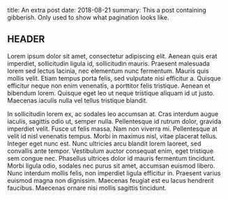 title: An extra post
date: 2018-08-21
summary: This a post containing gibberish. Only used to show what pagination looks like.

## HEADER 
Lorem ipsum dolor sit amet, consectetur adipiscing elit. Aenean quis erat imperdiet, sollicitudin ligula id, sollicitudin mauris. Praesent malesuada lorem sed lectus lacinia, nec elementum nunc fermentum. Mauris quis mollis velit. Etiam tempus porta felis, sed vulputate nisi efficitur a. Quisque efficitur neque non enim venenatis, a porttitor felis tristique. Aenean et bibendum lorem. Quisque eget leo ut neque tristique aliquam id ut justo. Maecenas iaculis nulla vel tellus tristique blandit.

In sollicitudin lorem ex, ac sodales leo accumsan at. Cras interdum augue iaculis, sagittis odio ut, semper nulla. Pellentesque id rutrum dolor, gravida imperdiet velit. Fusce ut felis massa. Nam non viverra mi. Pellentesque at velit id nisl venenatis tempus. Morbi in maximus nisl, vitae placerat tellus. Integer eget nunc est. Nunc ultricies arcu blandit lorem laoreet, sed convallis ante tempor. Vestibulum auctor consequat enim, eget tristique sem congue nec. Phasellus ultrices dolor id mauris fermentum tincidunt. Morbi ligula odio, sodales nec purus sit amet, accumsan euismod libero. Nunc interdum mollis felis, non imperdiet ligula efficitur in. Praesent varius euismod magna non dignissim. Maecenas feugiat est eu lacus hendrerit faucibus. Maecenas ornare nisi mollis sagittis tincidunt.
